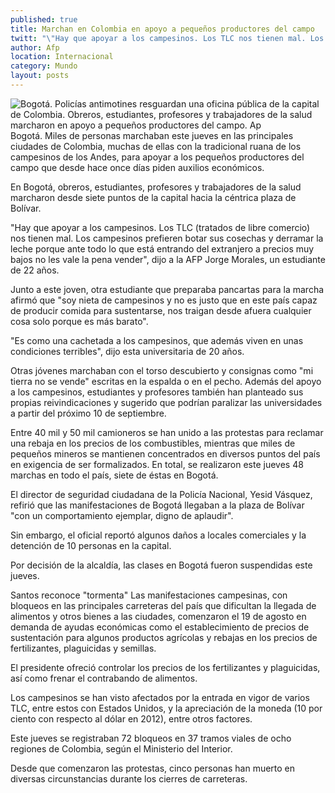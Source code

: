 ```yaml
---
published: true
title: Marchan en Colombia en apoyo a pequeños productores del campo
twitt: "\"Hay que apoyar a los campesinos. Los TLC nos tienen mal. Los campesinos prefieren botar sus cosechas y derramar la leche porque los precios del extranjero son muy bajos\", dijo un estudiante."
author: Afp
location: Internacional
category: Mundo
layout: posts
---
```


![Bogotá. Policías antimotines resguardan una oficina pública de la capital de Colombia. Obreros, estudiantes, profesores y trabajadores de la salud marcharon en apoyo a pequeños productores del campo. Ap](http://i.imgur.com/ZY9IOU0m.jpg)Bogotá. Miles de personas marchaban este jueves en las principales ciudades de Colombia, muchas de ellas con la tradicional ruana de los campesinos de los Andes, para apoyar a los pequeños productores del campo que desde hace once días piden auxilios económicos.

En Bogotá, obreros, estudiantes, profesores y trabajadores de la salud marcharon desde siete puntos de la capital hacia la céntrica plaza de Bolívar.

"Hay que apoyar a los campesinos. Los TLC (tratados de libre comercio) nos tienen mal. Los campesinos prefieren botar sus cosechas y derramar la leche porque ante todo lo que está entrando del extranjero a precios muy bajos no les vale la pena vender", dijo a la AFP Jorge Morales, un estudiante de 22 años.

Junto a este joven, otra estudiante que preparaba pancartas para la marcha afirmó que "soy nieta de campesinos y no es justo que en este país capaz de producir comida para sustentarse, nos traigan desde afuera cualquier cosa solo porque es más barato".

"Es como una cachetada a los campesinos, que además viven en unas condiciones terribles", dijo esta universitaria de 20 años.

Otras jóvenes marchaban con el torso descubierto y consignas como "mi tierra no se vende" escritas en la espalda o en el pecho. Además del apoyo a los campesinos, estudiantes y profesores también han planteado sus propias reivindicaciones y sugerido que podrían paralizar las universidades a partir del próximo 10 de septiembre.

Entre 40 mil y 50 mil camioneros se han unido a las protestas para reclamar una rebaja en los precios de los combustibles, mientras que miles de pequeños mineros se mantienen concentrados en diversos puntos del país en exigencia de ser formalizados. En total, se realizaron este jueves 48 marchas en todo el país, siete de éstas en Bogotá.

El director de seguridad ciudadana de la Policía Nacional, Yesid Vásquez, refirió que las manifestaciones de Bogotá llegaban a la plaza de Bolívar "con un comportamiento ejemplar, digno de aplaudir".

Sin embargo, el oficial reportó algunos daños a locales comerciales y la detención de 10 personas en la capital.

Por decisión de la alcaldía, las clases en Bogotá fueron suspendidas este jueves.

Santos reconoce "tormenta" Las manifestaciones campesinas, con bloqueos en las principales carreteras del país que dificultan la llegada de alimentos y otros bienes a las ciudades, comenzaron el 19 de agosto en demanda de ayudas económicas como el establecimiento de precios de sustentación para algunos productos agrícolas y rebajas en los precios de fertilizantes, plaguicidas y semillas.

El presidente ofreció controlar los precios de los fertilizantes y plaguicidas, así como frenar el contrabando de alimentos.

Los campesinos se han visto afectados por la entrada en vigor de varios TLC, entre estos con Estados Unidos, y la apreciación de la moneda (10 por ciento con respecto al dólar en 2012), entre otros factores.

Este jueves se registraban 72 bloqueos en 37 tramos viales de ocho regiones de Colombia, según el Ministerio del Interior.

Desde que comenzaron las protestas, cinco personas han muerto en diversas circunstancias durante los cierres de carreteras.
